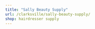 ```yaml
---
title: "Sally Beauty Supply"
url: /clarksville/sally-beauty-supply/
shop: hairdresser supply
---
```

